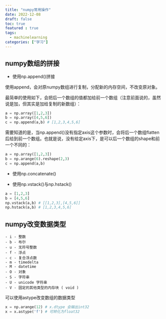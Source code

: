 ```yaml
---
title: "numpy常用操作"
date: 2022-12-08
draft: false
toc: true
featured : true
tags:
  - machinelearning
categories: ["学习"]
---
```


## numpy数组的拼接

- 使用np.append()拼接

使用append，会对原numpy数组进行复制，分配新的内存空间，不改变原对象。

最简单的使用如下，会把后一个数组的值都加给前一个数组（注意前面说的，虽然说是加，但其实是加给复制的新数组）：

```python
a = np.array([1,2,3])
b = np.array([4,5,6])
c = np.append(a,b) # [1,2,3,4,5,6]
```

需要知道的是，当np.append()没有指定axis这个参数时，会将后一个数组flatten后给到前一个数组。也就是说，没有给定axis下，是可以后一个数组的shape和前一个不同的：

```python
a = np.array([1,2,3])
b = np.arange(6).reshape(2,3)
c = np.append(a,b)
```

- 使用np.concatenate()



- 使用np.vstack()与np.hstack()

```python
a = [1,2,3]
b = [4,5,6]
np.vstack(a,b) # [[1,2,3],[4,5,6]]
np.hstack(a,b) # [1,2,3,4,5,6]
```



## numpy改变数据类型

```
- i - 整数
- b - 布尔
- u - 无符号整数
- f - 浮点
- c - 复合浮点数
- m - timedelta
- M - datetime
- O - 对象
- S - 字符串
- U - unicode 字符串
- V - 固定的其他类型的内存块 ( void )
```

可以使用astype改变数组的数据类型

```python
x = np.arange(12) # x.dtype 会输出int32
x = x.astype('f') # 可转化为float32
```



